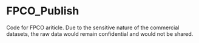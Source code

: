 # FPCO_Publish
 Code for FPCO ariticle.
 Due to the sensitive nature of the commercial datasets, the raw data would remain confidential and would not be shared.

